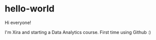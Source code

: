 # hello-world

Hi everyone!

I'm Xira and starting a Data Analytics course. First time using Github :)
